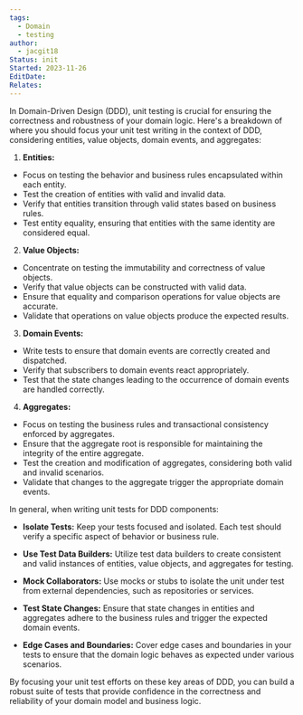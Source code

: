 ```yaml
---
tags:
  - Domain
  - testing
author:
  - jacgit18
Status: init
Started: 2023-11-26
EditDate: 
Relates:
---
```

In Domain-Driven Design (DDD), unit testing is crucial for ensuring the correctness and robustness of your domain logic. Here's a breakdown of where you should focus your unit test writing in the context of DDD, considering entities, value objects, domain events, and aggregates:  
  
1. **Entities:**  
- Focus on testing the behavior and business rules encapsulated within each entity.  
- Test the creation of entities with valid and invalid data.  
- Verify that entities transition through valid states based on business rules.  
- Test entity equality, ensuring that entities with the same identity are considered equal.  
  
2. **Value Objects:**  
- Concentrate on testing the immutability and correctness of value objects.  
- Verify that value objects can be constructed with valid data.  
- Ensure that equality and comparison operations for value objects are accurate.  
- Validate that operations on value objects produce the expected results.  
  
3. **Domain Events:**  
- Write tests to ensure that domain events are correctly created and dispatched.  
- Verify that subscribers to domain events react appropriately.  
- Test that the state changes leading to the occurrence of domain events are handled correctly.  
  
4. **Aggregates:**  
- Focus on testing the business rules and transactional consistency enforced by aggregates.  
- Ensure that the aggregate root is responsible for maintaining the integrity of the entire aggregate.  
- Test the creation and modification of aggregates, considering both valid and invalid scenarios.  
- Validate that changes to the aggregate trigger the appropriate domain events.  
  
In general, when writing unit tests for DDD components:  
  
- **Isolate Tests:** Keep your tests focused and isolated. Each test should verify a specific aspect of behavior or business rule.  
  
- **Use Test Data Builders:** Utilize test data builders to create consistent and valid instances of entities, value objects, and aggregates for testing.  
  
- **Mock Collaborators:** Use mocks or stubs to isolate the unit under test from external dependencies, such as repositories or services.  
  
- **Test State Changes:** Ensure that state changes in entities and aggregates adhere to the business rules and trigger the expected domain events.  
  
- **Edge Cases and Boundaries:** Cover edge cases and boundaries in your tests to ensure that the domain logic behaves as expected under various scenarios.  
  
By focusing your unit test efforts on these key areas of DDD, you can build a robust suite of tests that provide confidence in the correctness and reliability of your domain model and business logic.